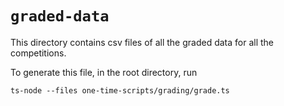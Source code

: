 # `graded-data`

This directory contains csv files of all the graded data for all the competitions.

To generate this file, in the root directory, run
```
ts-node --files one-time-scripts/grading/grade.ts
```